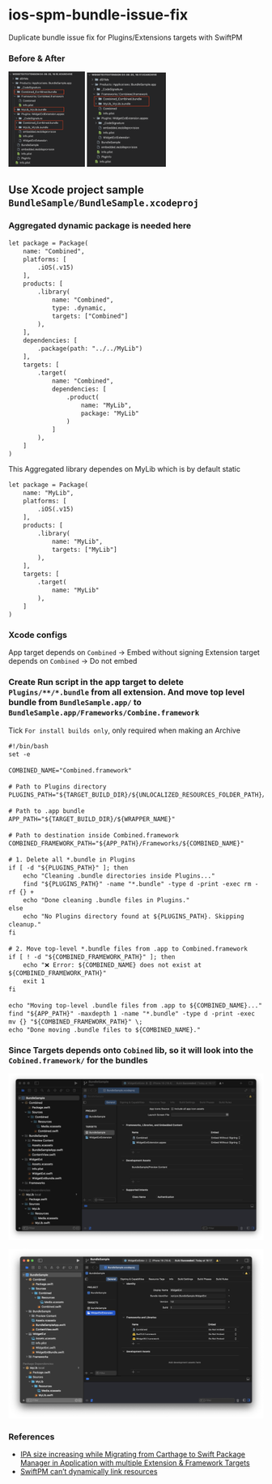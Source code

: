 # ios-spm-bundle-issue-fix
Duplicate bundle issue fix for Plugins/Extensions targets with SwiftPM

### Before & After

<p>
<img src="https://github.com/chanonly123/ios-spm-bundle-issue-fix/blob/main/before.png?raw=true" style="width:30%;" />
<img src="https://github.com/chanonly123/ios-spm-bundle-issue-fix/blob/main/after.png?raw=true" style="width:31%;" />
</p>

## Use Xcode project sample `BundleSample/BundleSample.xcodeproj`

### Aggregated dynamic package is needed here

```
let package = Package(
    name: "Combined",
    platforms: [
        .iOS(.v15)
    ],
    products: [
        .library(
            name: "Combined",
            type: .dynamic,
            targets: ["Combined"]
        ),
    ],
    dependencies: [
        .package(path: "../../MyLib")
    ],
    targets: [
        .target(
            name: "Combined",
            dependencies: [
                .product(
                    name: "MyLib",
                    package: "MyLib"
                )
            ]
        ),
    ]
)
```

This Aggregated library dependes on MyLib which is by default static

```
let package = Package(
    name: "MyLib",
    platforms: [
        .iOS(.v15)
    ],
    products: [
        .library(
            name: "MyLib",
            targets: ["MyLib"]
        ),
    ],
    targets: [
        .target(
            name: "MyLib"
        ),
    ]
)
```
### Xcode configs

App target depends on `Combined` -> Embed without signing
Extension target depends on `Combined` -> Do not embed

### Create Run script in the app target to delete `Plugins/**/*.bundle` from all extension. And move top level bundle from `BundleSample.app/` to `BundleSample.app/Frameworks/Combine.framework`

Tick `For install builds only`, only required when making an Archive

```
#!/bin/bash
set -e

COMBINED_NAME="Combined.framework"

# Path to Plugins directory
PLUGINS_PATH="${TARGET_BUILD_DIR}/${UNLOCALIZED_RESOURCES_FOLDER_PATH}/Plugins"

# Path to .app bundle
APP_PATH="${TARGET_BUILD_DIR}/${WRAPPER_NAME}"

# Path to destination inside Combined.framework
COMBINED_FRAMEWORK_PATH="${APP_PATH}/Frameworks/${COMBINED_NAME}"

# 1. Delete all *.bundle in Plugins
if [ -d "${PLUGINS_PATH}" ]; then
    echo "Cleaning .bundle directories inside Plugins..."
    find "${PLUGINS_PATH}" -name "*.bundle" -type d -print -exec rm -rf {} +
    echo "Done cleaning .bundle files in Plugins."
else
    echo "No Plugins directory found at ${PLUGINS_PATH}. Skipping cleanup."
fi

# 2. Move top-level *.bundle files from .app to Combined.framework
if [ ! -d "${COMBINED_FRAMEWORK_PATH}" ]; then
    echo "❌ Error: ${COMBINED_NAME} does not exist at ${COMBINED_FRAMEWORK_PATH}"
    exit 1
fi

echo "Moving top-level .bundle files from .app to ${COMBINED_NAME}..."
find "${APP_PATH}" -maxdepth 1 -name "*.bundle" -type d -print -exec mv {} "${COMBINED_FRAMEWORK_PATH}" \;
echo "Done moving .bundle files to ${COMBINED_NAME}."

```

### Since Targets depends onto `Cobined` lib, so it will look into the `Cobined.framework/` for the bundles

![alt tag](https://github.com/chanonly123/ios-spm-bundle-issue-fix/blob/main/config1.png?raw=true)

![alt tag](https://github.com/chanonly123/ios-spm-bundle-issue-fix/blob/main/config2.png?raw=true)


### References

- [IPA size increasing while Migrating from Carthage to Swift Package Manager in Application with multiple Extension & Framework Targets](https://forums.swift.org/t/ipa-size-increasing-while-migrating-from-carthage-to-swift-package-manager-in-application-with-multiple-extension-framework-targets/50315)
- [SwiftPM can’t dynamically link resources](https://forums.swift.org/t/swiftpm-cant-dynamically-link-resources/70573/4)
